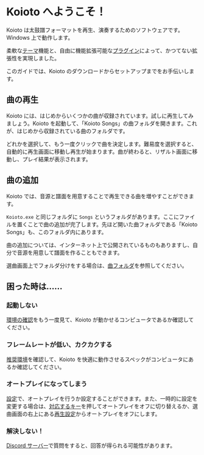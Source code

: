 # Koioto へようこそ！

Koioto は太鼓譜フォーマットを再生、演奏するためのソフトウェアです。Windows 上で動作します。

柔軟な[テーマ](/theme/)機能と、自由に機能拡張可能な[プラグイン](/plugin/)によって、かつてない拡張性を実現しました。

このガイドでは、Koioto のダウンロードからセットアップまでをお手伝いします。

## 曲の再生

Koioto には、はじめからいくつかの曲が収録されています。試しに再生してみましょう。Koioto を起動して、「Koioto Songs」の曲フォルダを開きます。これが、はじめから収録されている曲のフォルダです。

どれかを選択して、もう一度クリックで曲を決定します。難易度を選択すると、自動的に再生画面に移動し再生が始まります。曲が終わると、リザルト画面に移動し、プレイ結果が表示されます。

## 曲の追加

Koioto では、音源と譜面を用意することで再生できる曲を増やすことができます。

`Koioto.exe` と同じフォルダに `Songs` というフォルダがあります。ここにファイルを置くことで曲の追加が完了します。先ほど開いた曲フォルダである「Koioto Songs」も、このフォルダ内にあります。

曲の追加については、インターネット上で公開されているものもありますし、自分で音源を用意して譜面を作ることもできます。

選曲画面上でフォルダ分けをする場合は、[曲フォルダ](/folder/)を参照してください。

## 困った時は……

### 起動しない

[環境の確認](#環境の確認)をもう一度見て、Koioto が動かせるコンピュータであるか確認してください。

### フレームレートが低い、カクカクする

[推奨環境](/env/)を確認して、Koioto を快適に動作させるスペックがコンピュータにあるか確認してください。

### オートプレイになってしまう

[設定](/settings/)で、オートプレイを行うか設定することができます。また、一時的に設定を変更する場合は、[対応するキー](/how2play/)を押してオートプレイをオフに切り替えるか、選曲画面の右上にある[再生設定](/playingoptions/)からオートプレイをオフにします。

### 解決しない！

[Discord サーバー](https://discord.gg/kaF5Nc6)で質問をすると、回答が得られる可能性があります。